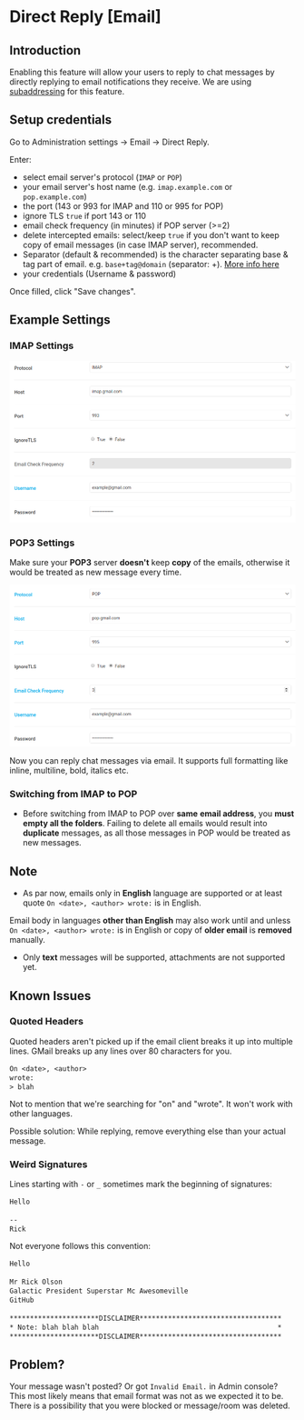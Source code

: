 # Direct Reply [Email]

## Introduction

Enabling this feature will allow your users to reply to chat messages by directly replying to email notifications they receive. We are using [subaddressing](https://en.wikipedia.org/wiki/Email_address#Subaddressing) for this feature.

## Setup credentials

Go to Administration settings -> Email -> Direct Reply.

Enter:

- select email server's protocol (`IMAP` or `POP`)
- your email server's host name (e.g. `imap.example.com` or `pop.example.com`)
- the port (143 or 993 for IMAP and 110 or 995 for POP)
- ignore TLS `true` if port 143 or 110
- email check frequency (in minutes) if POP server (>=2)
- delete intercepted emails: select/keep `true` if you don't want to keep copy of email messages (in case IMAP server), recommended.
- Separator (default & recommended) is the character separating base & tag part of email. e.g. `base+tag@domain` (separator: +). [More info here](https://en.wikipedia.org/wiki/Email_address#Subaddressing)
- your credentials (Username & password)

 Once filled, click "Save changes".

## Example Settings

### IMAP Settings

![IMAP server configuration.](imap-1.png)

### POP3 Settings

Make sure your **POP3** server **doesn't** keep **copy** of the emails, otherwise it would be treated as new message every time.

![POP server configuration.](pop-1.png)

Now you can reply chat messages via email. It supports full formatting like inline, multiline, bold, italics etc.

### Switching from IMAP to POP

- Before switching from IMAP to POP over **same** __email address__, you __must__ **empty all the folders**. Failing to delete all emails would result into **duplicate** messages, as all those messages in POP would be treated as new messages.

## Note

- As par now, emails only in **English** language are supported or at least quote `On <date>, <author> wrote:` is in English.

Email body in languages **other than English** may also work until and unless `On <date>, <author> wrote:` is in English or copy of **older email** is **removed** manually.

- Only **text** messages will be supported, attachments are not supported yet.

## Known Issues

### Quoted Headers

Quoted headers aren't picked up if the email client breaks it up into multiple
lines.  GMail breaks up any lines over 80 characters for you.

```
On <date>, <author>
wrote:
> blah
```

Not to mention that we're searching for "on" and "wrote".  It won't work
with other languages.

Possible solution: While replying, remove everything else than your actual message.

### Weird Signatures

Lines starting with `-` or `_` sometimes mark the beginning of
signatures:

```
Hello

--
Rick
```

Not everyone follows this convention:

```
Hello

Mr Rick Olson
Galactic President Superstar Mc Awesomeville
GitHub

**********************DISCLAIMER***********************************
* Note: blah blah blah                                            *
**********************DISCLAIMER***********************************
```

## Problem?

Your message wasn't posted? Or got `Invalid Email.` in Admin console?
This most likely means that email format was not as we expected it to be.
There is a possibility that you were blocked or message/room was deleted.
